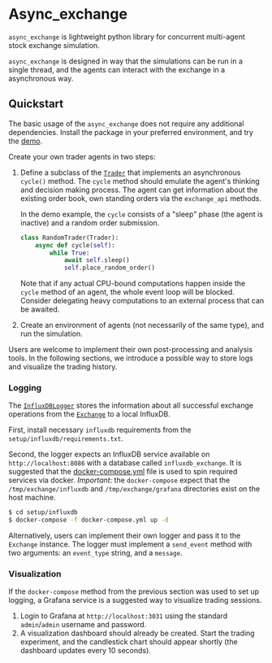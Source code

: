 # Async_exchange

`async_exchange` is lightweight python library for concurrent multi-agent stock exchange simulation.

`async_exchange` is designed in way that the simulations can be run in a single thread, and the agents can interact with the exchange in a asynchronous way.

## Quickstart

The basic usage of the `async_exchange` does not require any additional dependencies.
Install the package in your preferred environment, and try the [demo](demos/run_exchange.py).

Create your own trader agents in two steps:

1. Define a subclass of the [`Trader`](async_exchange/trader.py) that implements an asynchronous  `cycle()` method.
  The `cycle` method should emulate the agent's thinking and decision making process.
  The agent can get information about the existing order book, own standing orders via the `exchange_api` methods.

    In the demo example, the `cycle` consists of a "sleep" phase (the agent is inactive) and a random order submission.

    ```python
    class RandomTrader(Trader):
        async def cycle(self):
            while True:
                await self.sleep()
                self.place_random_order()
    ```
  
    Note that if any actual CPU-bound computations happen inside the `cycle` method of an agent, the whole event loop will be blocked.
    Consider delegating heavy computations to an external process that can be awaited.

2. Create an environment of agents (not necessarily of the same type), and run the simulation.

Users are welcome to implement their own post-processing and analysis tools.
In the following sections, we introduce a possible way to store logs and visualize the trading history.

### Logging

The [`InfluxDBLogger`](async_exchange/logging/influxdb_logger.py) stores the information about all successful exchange operations from the [`Exchange`](async_exchange/exchange.py) to a local InfluxDB.

First, install necessary `influxdb` requirements from the `setup/influxdb/requirements.txt`.

Second, the logger expects an InfluxDB service available on `http://localhost:8086` with a database called `influxdb_exchange`.
It is suggested that the [docker-compose.yml](setup/influxdb/docker-compose.yml) file is used to spin required services via docker.
*Important*: the `docker-compose` expect that the `/tmp/exchange/influxdb` and `/tmp/exchange/grafana` directories exist on the host machine.
```sh
$ cd setup/influxdb
$ docker-compose -f docker-compose.yml up -d
```

Alternatively, users can implement their own logger and pass it to the `Exchange` instance.
The logger must implement a `send_event` method with two arguments: an `event_type` string, and a `message`.

### Visualization

If the `docker-compose` method from the previous section was used to set up logging, a Grafana service is a suggested way to visualize trading sessions.

1. Login to Grafana at `http://localhost:3031` using the standard `admin`/`admin` username and password.
2. A visualization dashboard should already be created.
   Start the trading experiment, and the candlestick chart should appear shortly (the dashboard updates every 10 seconds).
